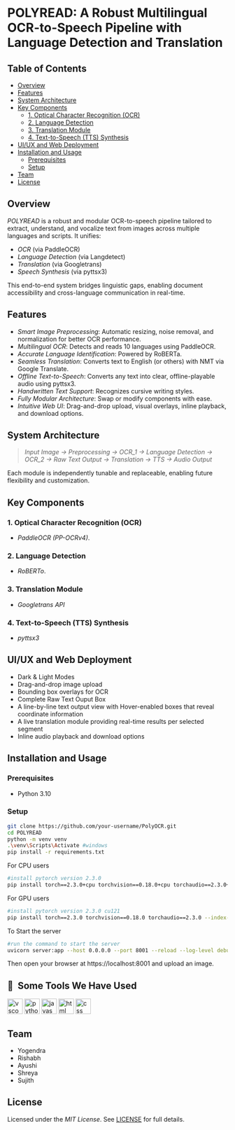 # POLYREAD: A Robust Multilingual OCR-to-Speech Pipeline with Language Detection and Translation 

## Table of Contents 
- [Overview](#overview)
- [Features](#features)
- [System Architecture](#system-architecture)
- [Key Components](#key-components)
  - [1. Optical Character Recognition (OCR)](#1-optical-character-recognition-ocr)
  - [2. Language Detection](#2-language-detection)
  - [3. Translation Module](#3-translation-module)
  - [4. Text-to-Speech (TTS) Synthesis](#4-text-to-speech-tts-synthesis)
- [UI/UX and Web Deployment](#uiux-and-web-deployment)
- [Installation and Usage](#installation-and-usage)
  - [Prerequisites](#prerequisites)
  - [Setup](#setup)
- [Team](#team)
- [License](#license)

## Overview 

*POLYREAD* is a robust and modular OCR-to-speech pipeline tailored to extract, understand, and vocalize text from images across multiple languages and scripts. It unifies:

-  *OCR* (via PaddleOCR)
-  *Language Detection* (via Langdetect)
-  *Translation* (via Googletrans)
-  *Speech Synthesis* (via pyttsx3)

This end-to-end system bridges linguistic gaps, enabling document accessibility and cross-language communication in real-time.

## Features 

-  *Smart Image Preprocessing*: Automatic resizing, noise removal, and normalization for better OCR performance.
-  *Multilingual OCR*: Detects and reads 10 languages using PaddleOCR.
-  *Accurate Language Identification*: Powered by RoBERTa.
-  *Seamless Translation*: Converts text to English (or others) with NMT via Google Translate.
-  *Offline Text-to-Speech*: Converts any text into clear, offline-playable audio using pyttsx3.
-  *Handwritten Text Support*: Recognizes cursive writing styles.
-  *Fully Modular Architecture*: Swap or modify components with ease.
-  *Intuitive Web UI*: Drag-and-drop upload, visual overlays, inline playback, and download options.


## System Architecture 

> *Input Image → Preprocessing → OCR_1 → Language Detection → OCR_2 → Raw Text Output → Translation → TTS → Audio Output*

Each module is independently tunable and replaceable, enabling future flexibility and customization.

## Key Components 

### 1. Optical Character Recognition (OCR) 
-  *PaddleOCR (PP-OCRv4)*.

### 2. Language Detection 
-  *RoBERTo*.
  
### 3. Translation Module 
-  *Googletrans API* 

### 4. Text-to-Speech (TTS) Synthesis 
-  *pyttsx3* 



## UI/UX and Web Deployment 
-  Dark & Light Modes
-  Drag-and-drop image upload
-  Bounding box overlays for OCR
-  Complete Raw Text Ouput Box
-  A line-by-line text output view with Hover-enabled boxes that reveal coordinate information 
-  A live translation module providing real-time results per selected segment
-  Inline audio playback and download options

## Installation and Usage 

### Prerequisites 
- Python 3.10

### Setup 
```bash
git clone https://github.com/your-username/PolyOCR.git
cd POLYREAD
python -m venv venv
.\venv\Scripts\Activate #windows
pip install -r requirements.txt
```

For CPU users
```bash
#install pytorch version 2.3.0
pip install torch==2.3.0+cpu torchvision==0.18.0+cpu torchaudio==2.3.0+cpu -f https://download.pytorch.org/whl/torch_stable.html
```

For GPU users
```bash
#install pytorch version 2.3.0 cu121
pip install torch==2.3.0 torchvision==0.18.0 torchaudio==2.3.0 --index-url https://download.pytorch.org/whl/cu121
```

To Start the server
```bash
#run the command to start the server
uvicorn server:app --host 0.0.0.0 --port 8001 --reload --log-level debug
```

Then open your browser at https://localhost:8001 and upload an image.

<h2> 🚀 &nbsp;Some Tools We Have Used</h2>
<p align="left">
<img src="https://cdn.jsdelivr.net/gh/devicons/devicon@latest/icons/vscode/vscode-original.svg" alt="vscode" width="35" height="35" />
<img src="https://cdn.jsdelivr.net/gh/devicons/devicon@latest/icons/python/python-original.svg" alt="python" width="35" height="35" />
<img src="https://cdn.jsdelivr.net/gh/devicons/devicon@latest/icons/javascript/javascript-original.svg" alt="javascript" width="35" height="35" />
<img src="https://cdn.jsdelivr.net/gh/devicons/devicon@latest/icons/htmx/htmx-original.svg" alt="html" width="35" height="35" />
<img src="https://cdn.jsdelivr.net/gh/devicons/devicon@latest/icons/css3/css3-original-wordmark.svg" alt="css" width="35" height="35" />

          
## Team 

- Yogendra
- Rishabh 
- Ayushi 
- Shreya
- Sujith

## License 

Licensed under the *MIT License*. See [LICENSE](LICENSE) for full details.
